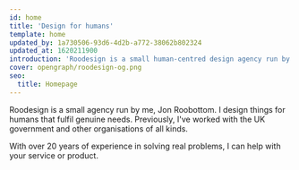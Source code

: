 ```yaml
---
id: home
title: 'Design for humans'
template: home
updated_by: 1a730506-93d6-4d2b-a772-38062b802324
updated_at: 1620211900
introduction: 'Roodesign is a small human-centred design agency run by me, Jon Roobottom. With over 20 years of experience in solving problems, I can help with your service or product.'
cover: opengraph/roodesign-og.png
seo:
  title: Homepage
---
```

Roodesign is a small agency run by me, Jon Roobottom. I design things for humans that fulfil genuine needs. Previously, I've worked with the UK government and other organisations of all kinds.

With over 20 years of experience in solving real problems, I can help with your service or product.